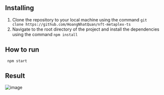 
## Installing

1. Clone the repository to your local machine using the command `git clone https://github.com/HoangNhatQuan/nft-metaplex-ts`
2. Navigate to the root directory of the project and install the dependencies using the command `npm install`

## How to run

```
 npm start
```
## Result
![image](https://github.com/HoangNhatQuan/nft-metaplex-ts/assets/98334389/cf93dab6-ffae-434c-b2c3-b14c07524019)

